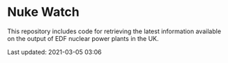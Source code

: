 # Nuke Watch

This repository includes code for retrieving the latest information available on the output of EDF nuclear power plants in the UK.

Last updated: 2021-03-05 03:06